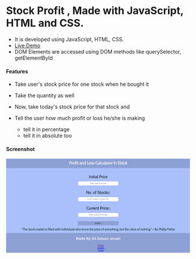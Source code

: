 # Stock Profit , Made with JavaScript, HTML and CSS.

- It is developed using JavaScript, HTML, CSS.
- [Live Demo](https://stock-ghata.netlify.app/)
- DOM Elements are accessed using DOM methods like querySelector, getElementById

#### Features

- Take user's stock price for one stock when he bought it
- Take the quantity as well

- Now, take today's stock price for that stock and
- Tell the user how much profit or loss he/she is making

  - tell it in percentage
  - tell it in absolute too

#### Screenshot

![screenshot](snapshot.PNG)
